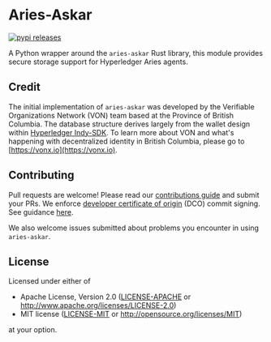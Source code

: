 # Aries-Askar

[![pypi releases](https://img.shields.io/pypi/v/aries_askar)](https://pypi.org/project/aries-askar/)

A Python wrapper around the `aries-askar` Rust library, this module provides secure storage support for Hyperledger Aries agents.

## Credit

The initial implementation of `aries-askar` was developed by the Verifiable Organizations Network (VON) team based at the Province of British Columbia. The database structure derives largely from the wallet design within [Hyperledger Indy-SDK](https://github.com/hyperledger/indy-sdk). To learn more about VON and what's happening with decentralized identity in British Columbia, please go to [https://vonx.io](https://vonx.io).

## Contributing

Pull requests are welcome! Please read our [contributions guide](https://github.com/bcgov/aries-askar/blob/master/CONTRIBUTING.md) and submit your PRs. We enforce [developer certificate of origin](https://developercertificate.org/) (DCO) commit signing. See guidance [here](https://github.com/apps/dco).

We also welcome issues submitted about problems you encounter in using `aries-askar`.

## License

Licensed under either of

- Apache License, Version 2.0 ([LICENSE-APACHE](https://github.com/bcgov/aries-askar/blob/master/LICENSE-APACHE) or http://www.apache.org/licenses/LICENSE-2.0)
- MIT license ([LICENSE-MIT](https://github.com/bcgov/aries-askar/blob/master/LICENSE-MIT) or http://opensource.org/licenses/MIT)

at your option.
